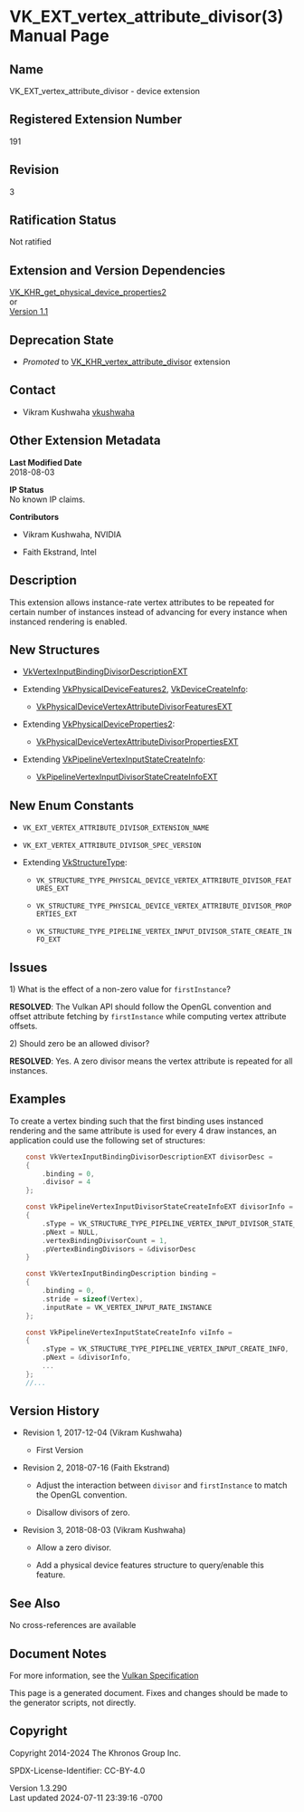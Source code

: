 # VK_EXT_vertex_attribute_divisor(3) Manual Page

## Name

VK_EXT_vertex_attribute_divisor - device extension



## <a href="#_registered_extension_number" class="anchor"></a>Registered Extension Number

191

## <a href="#_revision" class="anchor"></a>Revision

3

## <a href="#_ratification_status" class="anchor"></a>Ratification Status

Not ratified

## <a href="#_extension_and_version_dependencies" class="anchor"></a>Extension and Version Dependencies

[VK_KHR_get_physical_device_properties2](https://registry.khronos.org/vulkan/specs/1.3-extensions/man/html/VK_KHR_get_physical_device_properties2.html)  
or  
[Version 1.1](#versions-1.1)  

## <a href="#_deprecation_state" class="anchor"></a>Deprecation State

- *Promoted* to
  [VK_KHR_vertex_attribute_divisor](https://registry.khronos.org/vulkan/specs/1.3-extensions/man/html/VK_KHR_vertex_attribute_divisor.html)
  extension

## <a href="#_contact" class="anchor"></a>Contact

- Vikram Kushwaha <a
  href="https://github.com/KhronosGroup/Vulkan-Docs/issues/new?body=%5BVK_EXT_vertex_attribute_divisor%5D%20@vkushwaha%0A*Here%20describe%20the%20issue%20or%20question%20you%20have%20about%20the%20VK_EXT_vertex_attribute_divisor%20extension*"
  target="_blank" rel="nofollow noopener"><em></em>vkushwaha</a>

## <a href="#_other_extension_metadata" class="anchor"></a>Other Extension Metadata

**Last Modified Date**  
2018-08-03

**IP Status**  
No known IP claims.

**Contributors**  
- Vikram Kushwaha, NVIDIA

- Faith Ekstrand, Intel

## <a href="#_description" class="anchor"></a>Description

This extension allows instance-rate vertex attributes to be repeated for
certain number of instances instead of advancing for every instance when
instanced rendering is enabled.

## <a href="#_new_structures" class="anchor"></a>New Structures

- [VkVertexInputBindingDivisorDescriptionEXT](https://registry.khronos.org/vulkan/specs/1.3-extensions/man/html/VkVertexInputBindingDivisorDescriptionEXT.html)

- Extending [VkPhysicalDeviceFeatures2](https://registry.khronos.org/vulkan/specs/1.3-extensions/man/html/VkPhysicalDeviceFeatures2.html),
  [VkDeviceCreateInfo](https://registry.khronos.org/vulkan/specs/1.3-extensions/man/html/VkDeviceCreateInfo.html):

  - [VkPhysicalDeviceVertexAttributeDivisorFeaturesEXT](https://registry.khronos.org/vulkan/specs/1.3-extensions/man/html/VkPhysicalDeviceVertexAttributeDivisorFeaturesEXT.html)

- Extending
  [VkPhysicalDeviceProperties2](https://registry.khronos.org/vulkan/specs/1.3-extensions/man/html/VkPhysicalDeviceProperties2.html):

  - [VkPhysicalDeviceVertexAttributeDivisorPropertiesEXT](https://registry.khronos.org/vulkan/specs/1.3-extensions/man/html/VkPhysicalDeviceVertexAttributeDivisorPropertiesEXT.html)

- Extending
  [VkPipelineVertexInputStateCreateInfo](https://registry.khronos.org/vulkan/specs/1.3-extensions/man/html/VkPipelineVertexInputStateCreateInfo.html):

  - [VkPipelineVertexInputDivisorStateCreateInfoEXT](https://registry.khronos.org/vulkan/specs/1.3-extensions/man/html/VkPipelineVertexInputDivisorStateCreateInfoEXT.html)

## <a href="#_new_enum_constants" class="anchor"></a>New Enum Constants

- `VK_EXT_VERTEX_ATTRIBUTE_DIVISOR_EXTENSION_NAME`

- `VK_EXT_VERTEX_ATTRIBUTE_DIVISOR_SPEC_VERSION`

- Extending [VkStructureType](https://registry.khronos.org/vulkan/specs/1.3-extensions/man/html/VkStructureType.html):

  - `VK_STRUCTURE_TYPE_PHYSICAL_DEVICE_VERTEX_ATTRIBUTE_DIVISOR_FEATURES_EXT`

  - `VK_STRUCTURE_TYPE_PHYSICAL_DEVICE_VERTEX_ATTRIBUTE_DIVISOR_PROPERTIES_EXT`

  - `VK_STRUCTURE_TYPE_PIPELINE_VERTEX_INPUT_DIVISOR_STATE_CREATE_INFO_EXT`

## <a href="#_issues" class="anchor"></a>Issues

1\) What is the effect of a non-zero value for `firstInstance`?

**RESOLVED**: The Vulkan API should follow the OpenGL convention and
offset attribute fetching by `firstInstance` while computing vertex
attribute offsets.

2\) Should zero be an allowed divisor?

**RESOLVED**: Yes. A zero divisor means the vertex attribute is repeated
for all instances.

## <a href="#_examples" class="anchor"></a>Examples

To create a vertex binding such that the first binding uses instanced
rendering and the same attribute is used for every 4 draw instances, an
application could use the following set of structures:

``` c
    const VkVertexInputBindingDivisorDescriptionEXT divisorDesc =
    {
        .binding = 0,
        .divisor = 4
    };

    const VkPipelineVertexInputDivisorStateCreateInfoEXT divisorInfo =
    {
        .sType = VK_STRUCTURE_TYPE_PIPELINE_VERTEX_INPUT_DIVISOR_STATE_CREATE_INFO_EXT,
        .pNext = NULL,
        .vertexBindingDivisorCount = 1,
        .pVertexBindingDivisors = &divisorDesc
    }

    const VkVertexInputBindingDescription binding =
    {
        .binding = 0,
        .stride = sizeof(Vertex),
        .inputRate = VK_VERTEX_INPUT_RATE_INSTANCE
    };

    const VkPipelineVertexInputStateCreateInfo viInfo =
    {
        .sType = VK_STRUCTURE_TYPE_PIPELINE_VERTEX_INPUT_CREATE_INFO,
        .pNext = &divisorInfo,
        ...
    };
    //...
```

## <a href="#_version_history" class="anchor"></a>Version History

- Revision 1, 2017-12-04 (Vikram Kushwaha)

  - First Version

- Revision 2, 2018-07-16 (Faith Ekstrand)

  - Adjust the interaction between `divisor` and `firstInstance` to
    match the OpenGL convention.

  - Disallow divisors of zero.

- Revision 3, 2018-08-03 (Vikram Kushwaha)

  - Allow a zero divisor.

  - Add a physical device features structure to query/enable this
    feature.

## <a href="#_see_also" class="anchor"></a>See Also

No cross-references are available

## <a href="#_document_notes" class="anchor"></a>Document Notes

For more information, see the <a
href="https://registry.khronos.org/vulkan/specs/1.3-extensions/html/vkspec.html#VK_EXT_vertex_attribute_divisor"
target="_blank" rel="noopener">Vulkan Specification</a>

This page is a generated document. Fixes and changes should be made to
the generator scripts, not directly.

## <a href="#_copyright" class="anchor"></a>Copyright

Copyright 2014-2024 The Khronos Group Inc.

SPDX-License-Identifier: CC-BY-4.0

Version 1.3.290  
Last updated 2024-07-11 23:39:16 -0700
